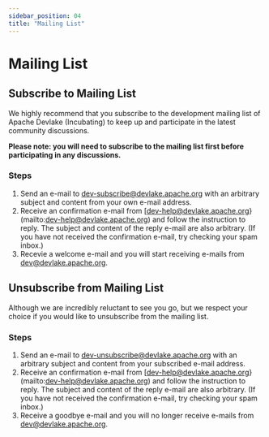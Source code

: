 ```yaml
---
sidebar_position: 04
title: "Mailing List"
---
```


# Mailing List

## Subscribe to Mailing List

We highly recommend that you subscribe to the development mailing list of Apache Devlake (Incubating) to keep up and participate in the latest community discussions.

**Please note: you will need to subscribe to the mailing list first before participating in any discussions.**

### Steps
1. Send an e-mail to [dev-subscribe@devlake.apache.org](mailto:dev-subscribe@devlake.apache.org) with an arbitrary subject and content from your own e-mail address.
2. Receive an confirmation e-mail from [dev-help@devlake.apache.org}(mailto:dev-help@devlake.apache.org) and follow the instruction to reply. The subject and content of the reply e-mail are also arbitrary. (If you have not received the confirmation e-mail, try checking your spam inbox.)
3. Recevie a welcome e-mail and you will start receiving e-mails from [dev@devlake.apache.org](mailto:dev@devlake.apache.org).

## Unsubscribe from Mailing List

Although we are incredibly reluctant to see you go, but we respect your choice if you would like to unsubscribe from the mailing list.

### Steps
1. Send an e-mail to [dev-unsubscribe@devlake.apache.org](mailto:dev-unsubscribe@devlake.apache.org) with an arbitrary subject and content from your subscribed e-mail address.
2. Receive an confirmation e-mail from [dev-help@devlake.apache.org}(mailto:dev-help@devlake.apache.org) and follow the instruction to reply. The subject and content of the reply e-mail are also arbitrary. (If you have not received the confirmation e-mail, try checking your spam inbox.)
3. Receive a goodbye e-mail and you will no longer receive e-mails from [dev@devlake.apache.org](mailto:dev@devlake.apache.org).